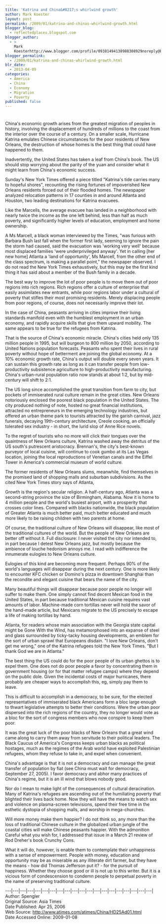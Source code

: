 ```yaml
---
title: 'Katrina and China&#8217;s whirlwind growth'
author: Mark Koester
layout: post
permalink: /2009/01/katrina-and-chinas-whirlwind-growth.html
blogger_blog:
  - reflectedplaces.blogspot.com
blogger_author:
  - >
    Mark
    Koesterhttp://www.blogger.com/profile/09381494138988308929noreply@blogger.com
blogger_permalink:
  - /2009/01/katrina-and-chinas-whirlwind-growth.html
blr_date:
  - 2013-04-09
categories:
  - America
  - China
  - Economy
  - Migration
  - Poverty
published: false
---
```

# 

China's economic growth arises from the greatest migration of peoples in history, involving the displacement of hundreds of millions to the coast from the interior over the course of a century. On a smaller scale, Hurricane Katrina emulates Chinese circumstances for the poor residents of New Orleans, the destruction of whose homes is the best thing that could have happened to them.

Inadvertently, the United States has taken a leaf from China's book. The US should stop worrying about the parity of the yuan and consider what it might learn from China's economic success.

Sunday's New York Times offered a piece titled "Katrina's tide carries many to hopeful shores", recounting the rising fortunes of impoverished New Orleans residents forced out of their flooded homes. The newspaper analyzed relocation patterns in 17 counties in and around Atlanta and Houston, two leading destinations for Katrina evacuees.

Like the Marcells, the average evacuee has landed in a neighborhood with nearly twice the income as the one left behind, less than half as much poverty, and significantly higher levels of education, employment and home ownership.

A Ms Marcell, a black woman interviewed by the Times, "was furious with Barbara Bush last fall when the former first lady, seeming to ignore the pain the storm had caused, said the evacuation was 'working very well' because most displaced families 'were underprivileged anyway'. Yet in calling [her new home] Atlanta a 'land of opportunity', Ms Marcell, from the other end of the class spectrum, is making a parallel point," the newspaper observed. I do not read the New York Times exhaustively, but this may be the first kind thing it has said about a member of the Bush family in a decade.

The best way to improve the lot of poor people is to move them out of poor regions into rich regions. Rich regions offer a culture of enterprise that easily assimilates new entrants, while poor regions labor under a cultural of poverty that stifles their most promising residents. Merely displacing people from poor regions, of course, does not necessarily improve their lot.

In the case of China, peasants arriving in cities improve their living standards manifold even with the humblest employment in an urban economy, and rapidly acquire skills that give them upward mobility. The same appears to be true for the refugees from Katrina.

That is the source of China's economic miracle. China's cities held only 135 million people in 1995, but will burgeon to 800 million by 2050, according to United Nations population forecasts. Peasants who spent their lives in rural poverty without hope of betterment are joining the global economy. At a 10% economic growth rate, China's output will double every seven years. It can sustain this growth rate as long as it can transfer people from low-productivity subsistence agriculture to high-productivity manufacturing. China's urban-rural population ratio now stands at about 1:2, but by mid-century will shift to 2:1.

The US long since accomplished the great transition from farm to city, but pockets of immiserated rural culture remain in the great cities. New Orleans notoriously enclosed the poorest black population in the United States. The city produced nothing of note, hosted no great financial institutions, attracted no entrepreneurs in the emerging technology industries, but offered an urban theme park to tourists attracted by the garish carnival, jazz funerals, decaying 19th-century architecture, Creole cooking, an officially tolerated sex industry - in short, the lurid slop of Anne Rice novels.

To the regret of tourists who no more will click their tongues over the quaintness of New Orleans culture, Katrina washed away the detritus of the US south's putrescent aristocracy. Brennan's, the city's best-known purveyor of local cuisine, will continue to cook gumbo at its Las Vegas location, joining the local reproductions of Venetian canals and the Eiffel Tower in America's commercial museum of world culture.

The former residents of New Orleans slums, meanwhile, find themselves in the promised land of shopping malls and suburban subdivisions. As the cited New York Times story says of Atlanta,

Growth is the region's secular religion. A half-century ago, Atlanta was a second-string province the size of Birmingham, Alabama. Now it is home to 4 million people and the world's busiest airport, with a prosperity that crosses color lines. Compared with blacks nationwide, the black population of Greater Atlanta is much better paid, much better educated and much more likely to be raising children with two parents at home.

Of course, the traditional culture of New Orleans will disappear, like most of the traditional cultures of the world. But the people of New Orleans are better off without it. Full disclosure: I never visited the city nor intended to, in part because I detest New Orleans jazz, but mostly because the ambience of louche hedonism annoys me. I read with indifference the innumerate eulogies to New Orleans culture.

Eulogies of this kind are becoming more frequent. Perhaps 90% of the world's languages will disappear during the next century. One is more likely to encounter KFC chicken or Domino's pizza in downtown Shanghai than the recondite and elegant cuisine that bears the name of the city.

Many beautiful things will disappear because poor people no longer will suffer to make them. One simply cannot find decent Mexican food in the United States, in part because traditional Mexican cuisine requires vast amounts of labor. Machine-made corn tortillas never will hold the savor of the hand-made article, but Mexicans migrate to the US precisely to escape a life of making tortillas by hand.

Atlanta, for readers whose main association with the Georgia state capital might be Gone With the Wind, has metamorphosed into an expanse of steel and glass surrounded by ticky-tacky housing developments, an emblem for the sort of urban sprawl that Europeans disdain. "I love New Orleans, don't get me wrong," one of the Katrina refugees told the New York Times. "But I thank God we are in Atlanta."

The best thing the US could do for the poor people of its urban ghettos is to expel them. One does not do poor people a favor by concentrating them in government housing (or for that matter refugee camps) where they depend on the public dole. Given the incidental costs of major hurricanes, there probably are cheaper ways to accomplish this, eg, simply pay them to leave.

This is difficult to accomplish in a democracy, to be sure, for the elected representatives of immiserated black Americans form a bloc large enough to thwart legislative attempts to better their conditions. Were the urban poor dispersed into the rich regions of the country, they no longer would vote as a bloc for the sort of congress members who now conspire to keep them poor.

It was the great luck of the poor blacks of New Orleans that a great wind came along to carry them away from servitude to their political leaders. The Black Caucus of America's Congress keeps urban blacks as political hostages, much as the regimes of the Arab world have exploited Palestinian refugees, whom they refuse to take in, and expel when convenient.

China's advantage is that it is not a democracy and can manage the great transfer of population by fiat (see China must wait for democracy, September 27, 2005). I favor democracy and abhor many practices of China's regime, but it is an ill wind that blows nobody good.

Nor do I mean to make light of the consequences of cultural deracination. Many of Katrina's refugees are ascending out of the humiliating poverty that blighted their lives back home. Now they will have the means to watch sex and violence on plasma-screen televisions, spend their free time in the esthetic dystopia of shopping malls, and worship in mega-churches.

Will more money make them happier? I do not think so, any more than the loss of traditional Chinese culture in the globalized urban jungle of the coastal cities will make Chinese peasants happier. With the admonition Careful what you wish for, I addressed that issue in a March 21 review of Rod Dreher's book Crunchy Cons.

What it will do, however, is enable them to contemplate their unhappiness with a sense of empowerment. People with money, education and opportunity may be as miserable as any illiterate dirt farmer, but they have the means - how did Thomas Jefferson put it? - for the pursuit of happiness. Whether they choose good or ill is not up to this writer. But it is a vicious form of condescension to condemn people to perpetual poverty in the name of preserving traditional culture.

\---|\---|\---|\---|\---|\---|\---|\---|\---|\---|\---|\---|\---|\---|\---|\---|\---|\---|\---|\---|  
Author: Spengler  
Original Source: Asia Times  
Date Published: Apr 25, 2006  
Web Source: http://www.atimes.com/atimes/China/HD25Ad01.html  
Date Accessed Online: 2009-01-08